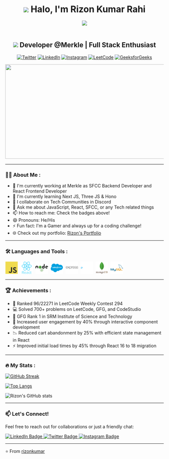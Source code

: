<h1 align="center">
  <img src="https://media.giphy.com/media/hvRJCLFzcasrR4ia7z/giphy.gif" width="30px"/>
  Halo, I'm Rizon Kumar Rahi
</h1>

<div id="header" align="center">
  <img src="https://media.giphy.com/media/M9gbBd9nbDrOTu1Mqx/giphy.gif" width="100"/>
</div>

<div align="center">
  <img src="https://komarev.com/ghpvc/?username=rizonkumar&style=flat-square&color=blue" alt=""/>
</div>

<h2 align="center">
  <img src="https://media.giphy.com/media/WUlplcMpOCEmTGBtBW/giphy.gif" width="30">
  Developer @Merkle | Full Stack Enthusiast
</h2>

<p align="center">
  <a href="https://twitter.com/RizonKumar"><img src="https://img.shields.io/badge/Twitter-1DA1F2?style=for-the-badge&logo=twitter&logoColor=white" alt="Twitter"/></a>
  <a href="https://www.linkedin.com/in/rizonkumarrahi/"><img src="https://img.shields.io/badge/LinkedIn-0077B5?style=for-the-badge&logo=linkedin&logoColor=white" alt="LinkedIn"/></a>
  <a href="https://www.instagram.com/rizon__kumar/"><img src="https://img.shields.io/badge/Instagram-E4405F?style=for-the-badge&logo=instagram&logoColor=white" alt="Instagram"/></a>
  <a href="https://leetcode.com/rizon__kumar/"><img src="https://img.shields.io/badge/LeetCode-FFA116?style=for-the-badge&logo=LeetCode&logoColor=black" alt="LeetCode"/></a>
  <a href="https://auth.geeksforgeeks.org/user/rizonkumarrahi/practice"><img src="https://img.shields.io/badge/GeeksforGeeks-298D46?style=for-the-badge&logo=geeksforgeeks&logoColor=white" alt="GeeksforGeeks"/></a>
</p>

<div align="center">
  <img src="https://media.giphy.com/media/dWesBcTLavkZuG35MI/giphy.gif" width="600" height="300"/>
</div>

---

### :man_technologist: About Me :

- 🔭 I'm currently working at Merkle as SFCC Backend Developer and React Frontend Developer
- 🌱 I'm currently learning Next JS, Three JS & Hono
- 👯 I collaborate on Tech Communities in Discord
- 💬 Ask me about JavaScript, React, SFCC, or any Tech related things
- 📫 How to reach me: Check the badges above!
- 😄 Pronouns: He/His
- ⚡ Fun fact: I'm a Gamer and always up for a coding challenge!
- 🌐 Check out my portfolio: [Rizon's Portfolio](https://rizon-portfolio.netlify.app/)

---

### :hammer_and_wrench: Languages and Tools :

<div>
  <img src="https://github.com/devicons/devicon/blob/master/icons/javascript/javascript-original.svg" title="JavaScript" alt="JavaScript" width="40" height="40"/>&nbsp;
  <img src="https://github.com/devicons/devicon/blob/master/icons/react/react-original-wordmark.svg" title="React" alt="React" width="40" height="40"/>&nbsp;
  <img src="https://github.com/devicons/devicon/blob/master/icons/nodejs/nodejs-original-wordmark.svg" title="NodeJS" alt="NodeJS" width="40" height="40"/>&nbsp;
  <img src="https://github.com/devicons/devicon/blob/master/icons/salesforce/salesforce-original.svg" title="Salesforce" alt="Salesforce" width="40" height="40"/>&nbsp;
  <img src="https://github.com/devicons/devicon/blob/master/icons/express/express-original-wordmark.svg" title="Express" alt="Express" width="40" height="40"/>&nbsp;
  <img src="https://github.com/devicons/devicon/blob/master/icons/tailwindcss/tailwindcss-original-wordmark.svg" title="TailwindCSS" alt="TailwindCSS" width="40" height="40"/>&nbsp;
  <img src="https://github.com/devicons/devicon/blob/master/icons/mongodb/mongodb-original-wordmark.svg" title="MongoDB" alt="MongoDB" width="40" height="40"/>&nbsp;
  <img src="https://github.com/devicons/devicon/blob/master/icons/mysql/mysql-original-wordmark.svg" title="MySQL"  alt="MySQL" width="40" height="40"/>&nbsp;
</div>

---

### :trophy: Achievements :

- 🌟 Ranked 96/22271 in LeetCode Weekly Contest 294
- 💻 Solved 700+ problems on LeetCode, GFG, and CodeStudio
- 🏅 GFG Rank 1 in SRM Institute of Science and Technology
- 🚀 Increased user engagement by 40% through interactive component development
- 📉 Reduced cart abandonment by 25% with efficient state management in React
- ⚡ Improved initial load times by 45% through React 16 to 18 migration

---

### :fire: My Stats :

[![GitHub Streak](http://github-readme-streak-stats.herokuapp.com?user=rizonkumar&theme=dark&background=000000)](https://git.io/streak-stats)

[![Top Langs](https://github-readme-stats.vercel.app/api/top-langs/?username=rizonkumar&layout=compact&theme=vision-friendly-dark)](https://github.com/anuraghazra/github-readme-stats)

![Rizon's GitHub stats](https://github-readme-stats.vercel.app/api?username=rizonkumar&&show_icons=true&title_color=ffffff&icon_color=FF6F61&text_color=FF6F61&bg_color=34568B)

---

### :mailbox: Let's Connect!

Feel free to reach out for collaborations or just a friendly chat:
<div id="badges">
  <a href="https://www.linkedin.com/in/rizonkumarrahi/">
    <img src="https://img.shields.io/badge/LinkedIn-blue?style=for-the-badge&logo=linkedin&logoColor=white" alt="LinkedIn Badge"/>
  </a>
  <a href="https://twitter.com/RizonKumar">
    <img src="https://img.shields.io/badge/Twitter-blue?style=for-the-badge&logo=twitter&logoColor=white" alt="Twitter Badge"/>
  </a>
  <a href="https://www.instagram.com/rizon__kumar/">
    <img src="https://img.shields.io/badge/Instagram-E4405F?style=for-the-badge&logo=instagram&logoColor=white" alt="Instagram Badge"/>
  </a>
</div>

---

⭐️ From [rizonkumar](https://github.com/rizonkumar)
